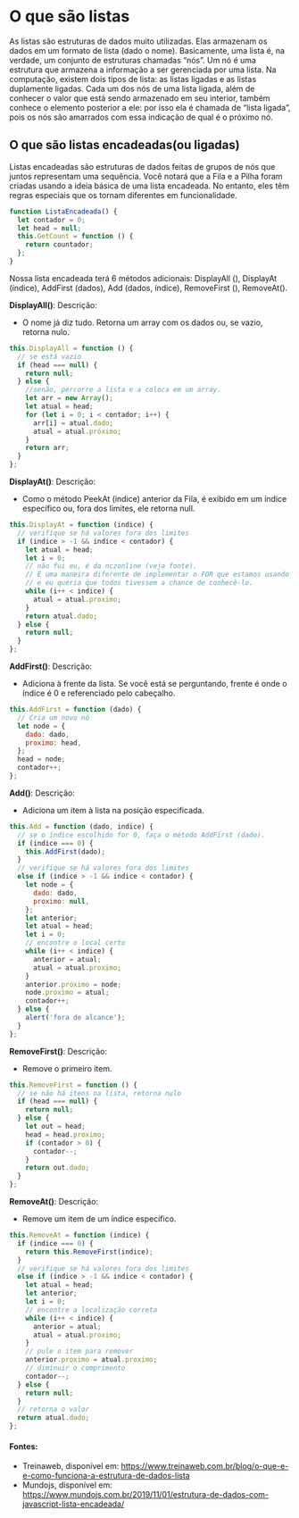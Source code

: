 # O que são listas

As listas são estruturas de dados muito utilizadas. Elas armazenam os dados em um formato de lista (dado o nome).
Basicamente, uma lista é, na verdade, um conjunto de estruturas chamadas “nós”. Um nó é uma estrutura que armazena a informação a ser gerenciada por uma lista. Na computação, existem dois tipos de lista: as listas ligadas e as listas duplamente ligadas. Cada um dos nós de uma lista ligada, além de conhecer o valor que está sendo armazenado em seu interior, também conhece o elemento posterior a ele: por isso ela é chamada de “lista ligada”, pois os nós são amarrados com essa indicação de qual é o próximo nó.

## O que são listas encadeadas(ou ligadas)

Listas encadeadas são estruturas de dados feitas de grupos de nós que juntos representam uma sequência. Você notará que a Fila e a Pilha foram criadas usando a ideia básica de uma lista encadeada. No entanto, eles têm regras especiais que os tornam diferentes em funcionalidade.

```javascript
function ListaEncadeada() {
  let contador = 0;
  let head = null;
  this.GetCount = function () {
    return countador;
  };
}
```

Nossa lista encadeada terá 6 métodos adicionais: DisplayAll (), DisplayAt (índice), AddFirst (dados), Add (dados, índice), RemoveFirst (), RemoveAt().

**DisplayAll()**:
Descrição:

- O nome já diz tudo. Retorna um array com os dados ou, se vazio, retorna nulo.

```javascript
this.DisplayAll = function () {
  // se está vazio
  if (head === null) {
    return null;
  } else {
    //senão, percorre a lista e a coloca em um array.
    let arr = new Array();
    let atual = head;
    for (let i = 0; i < contador; i++) {
      arr[i] = atual.dado;
      atual = atual.próximo;
    }
    return arr;
  }
};
```

**DisplayAt()**:
Descrição:

- Como o método PeekAt (indice) anterior da Fila, é exibido em um índice específico ou, fora dos limites, ele retorna null.

```javascript
this.DisplayAt = function (indice) {
  // verifique se há valores fora dos limites
  if (indice > -1 && indice < contador) {
    let atual = head;
    let i = 0;
    // não fui eu, é da nczonline (veja fonte).
    // É uma maneira diferente de implementar o FOR que estamos usando
    // e eu queria que todos tivessem a chance de conhecê-lo.
    while (i++ < indice) {
      atual = atual.proximo;
    }
    return atual.dado;
  } else {
    return null;
  }
};
```

**AddFirst()**:
Descrição:

- Adiciona à frente da lista. Se você está se perguntando, frente é onde o índice é 0 e referenciado pelo cabeçalho.

```javascript
this.AddFirst = function (dado) {
  // Cria um novo nó
  let node = {
    dado: dado,
    proximo: head,
  };
  head = node;
  contador++;
};
```

**Add()**:
Descrição:

- Adiciona um item à lista na posição especificada.

```javascript
this.Add = function (dado, indice) {
  // se o índice escolhido for 0, faça o método AddFirst (dado).
  if (indice === 0) {
    this.AddFirst(dado);
  }
  // verifique se há valores fora dos limites
  else if (indice > -1 && indice < contador) {
    let node = {
      dado: dado,
      proximo: null,
    };
    let anterior;
    let atual = head;
    let i = 0;
    // encontre o local certo
    while (i++ < indice) {
      anterior = atual;
      atual = atual.proximo;
    }
    anterior.proximo = node;
    node.proximo = atual;
    contador++;
  } else {
    alert('fora de alcance');
  }
};
```

**RemoveFirst()**:
Descrição:

- Remove o primeiro item.

```javascript
this.RemoveFirst = function () {
  // se não há itens na lista, retorna nulo
  if (head === null) {
    return null;
  } else {
    let out = head;
    head = head.proximo;
    if (contador > 0) {
      contador--;
    }
    return out.dado;
  }
};
```

**RemoveAt()**:
Descrição:

- Remove um item de um índice específico.

```javascript
this.RemoveAt = function (indice) {
  if (indice === 0) {
    return this.RemoveFirst(indice);
  }
  // verifique se há valores fora dos limites
  else if (indice > -1 && indice < contador) {
    let atual = head;
    let anterior;
    let i = 0;
    // encontre a localização correta
    while (i++ < indice) {
      anterior = atual;
      atual = atual.proximo;
    }
    // pule o item para remover
    anterior.proximo = atual.proximo;
    // diminuir o comprimento
    contador--;
  } else {
    return null;
  }
  // retorna o valor
  return atual.dado;
};
```

#### Fontes:

- Treinaweb, disponível em: https://www.treinaweb.com.br/blog/o-que-e-e-como-funciona-a-estrutura-de-dados-lista
- Mundojs, disponível em: https://www.mundojs.com.br/2019/11/01/estrutura-de-dados-com-javascript-lista-encadeada/

